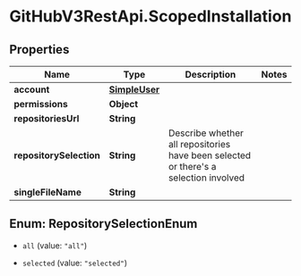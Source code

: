 # GitHubV3RestApi.ScopedInstallation

## Properties

Name | Type | Description | Notes
------------ | ------------- | ------------- | -------------
**account** | [**SimpleUser**](SimpleUser.md) |  | 
**permissions** | **Object** |  | 
**repositoriesUrl** | **String** |  | 
**repositorySelection** | **String** | Describe whether all repositories have been selected or there&#39;s a selection involved | 
**singleFileName** | **String** |  | 



## Enum: RepositorySelectionEnum


* `all` (value: `"all"`)

* `selected` (value: `"selected"`)




